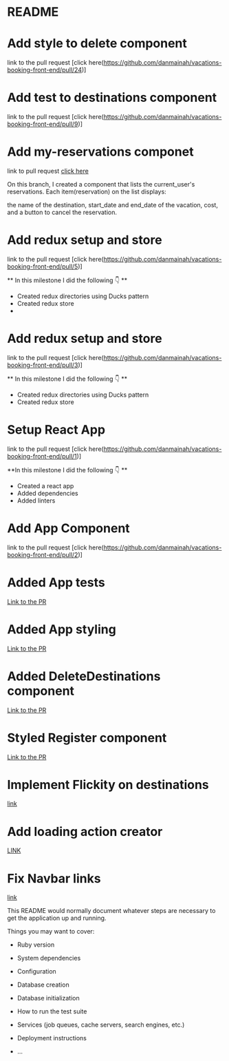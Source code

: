 # README

# Add style to delete component
link to the pull request [click here(https://github.com/danmainah/vacations-booking-front-end/pull/24)]
# Add test to destinations component
link to the pull request [click here(https://github.com/danmainah/vacations-booking-front-end/pull/9)]

# Add my-reservations componet

link to pull request [click here](https://github.com/danmainah/vacations-booking-front-end/pull/11)

On this branch, I created a component that lists the current_user's reservations.
Each item(reservation) on the list displays:

the name of the destination,
start_date and end_date of the vacation,
cost, and
a button to cancel the reservation.

# Add redux setup and store
link to the pull request [click here(https://github.com/danmainah/vacations-booking-front-end/pull/5)]

** In this milestone I did the following 👇 **

- Created redux directories using Ducks pattern
- Created redux store
- 
# Add redux setup and store
link to the pull request [click here(https://github.com/danmainah/vacations-booking-front-end/pull/3)]

** In this milestone I did the following 👇 **                               

- Created redux directories using Ducks pattern
- Created redux store
  
# Setup React App
 link to the pull request [click here(https://github.com/danmainah/vacations-booking-front-end/pull/1)]

**In this milestone I did the following 👇 **

- Created a react app
- Added dependencies
- Added linters

# Add App Component
 link to the pull request [click here(https://github.com/danmainah/vacations-booking-front-end/pull/2)]
 
# Added App tests
 [Link to the PR](https://github.com/danmainah/vacations-booking-front-end/pull/12)
 
 # Added App styling
 [Link to the PR](https://github.com/danmainah/vacations-booking-front-end/pull/4)
 
# Added DeleteDestinations component
[Link to the PR](https://github.com/danmainah/vacations-booking-front-end/pull/10)

# Styled Register component 
[Link to the PR](https://github.com/danmainah/vacations-booking-front-end/pull/18)

# Implement Flickity on destinations
[link](https://github.com/danmainah/vacations-booking-front-end/pull/23) 


# Add loading action creator
[LINK](https://github.com/danmainah/vacations-booking-front-end/pull/31)

# Fix Navbar links
[link](https://github.com/danmainah/vacations-booking-front-end/pull/28)


This README would normally document whatever steps are necessary to get the
application up and running.

Things you may want to cover:
                                     
* Ruby version

* System dependencies

* Configuration

* Database creation

* Database initialization

* How to run the test suite             
                             
* Services (job queues, cache servers, search engines, etc.)

* Deployment instructions

* ...
